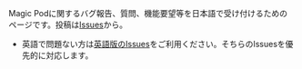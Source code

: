 Magic Podに関するバグ報告、質問、機能要望等を日本語で受け付けるためのページです。投稿は[Issues](https://github.com/Magic-Pod/japanese-issue-board/issues)から。

- 英語で問題ない方は[英語版のIssues](https://github.com/Magic-Pod/issue-board/issues)をご利用ください。そちらのIssuesを優先的に対応します。

